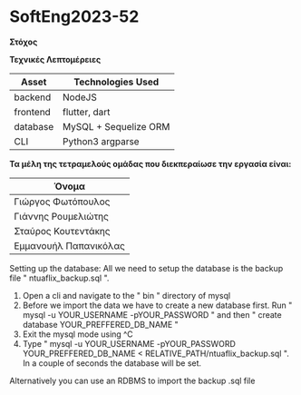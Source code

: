 # SoftEng2023-52
**Στόχος**



**Τεχνικές Λεπτομέρειες**

| Asset | Technologies Used |
| ----- | ----------- |
| backend | NodeJS |
| frontend | flutter, dart |
| database | MySQL + Sequelize ORM |
| CLI | Python3 argparse


**Τα μέλη της τετραμελούς ομάδας που διεκπεραίωσε την εργασία είναι:**

| Όνομα
| ----- 
| Γιώργος Φωτόπουλος
| Γιάννης Ρουμελιώτης
| Σταύρος Κουτεντάκης 
| Εμμανουήλ Παπανικόλας


Setting up the database:
All we need to setup the database is the backup file " ntuaflix_backup.sql ". 
1. Open a cli and navigate to the " bin " directory of mysql
2. Before we import the data we have to create a new database first. Run " mysql -u YOUR_USERNAME -pYOUR_PASSWORD " and then " create database YOUR_PREFFERED_DB_NAME "
3. Exit the mysql mode using ^C
4. Type " mysql -u YOUR_USERNAME -pYOUR_PASSWORD YOUR_PREFFERED_DB_NAME < RELATIVE_PATH/ntuaflix_backup.sql ". In a couple of seconds the database will be set.

Alternatively you can use an RDBMS to import the backup .sql file
